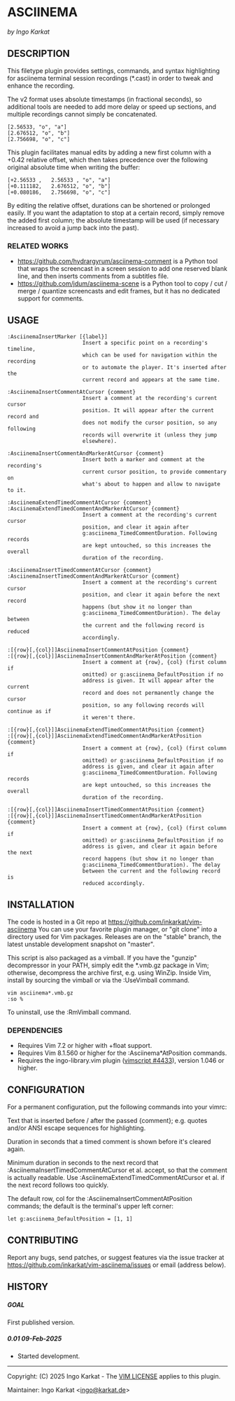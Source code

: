 ASCIINEMA
===============================================================================
_by Ingo Karkat_

DESCRIPTION
------------------------------------------------------------------------------

This filetype plugin provides settings, commands, and syntax highlighting for
asciinema terminal session recordings (\*.cast) in order to tweak and enhance
the recording.

The v2 format uses absolute timestamps (in fractional seconds), so additional
tools are needed to add more delay or speed up sections, and multiple
recordings cannot simply be concatenated.
```
[2.56533, "o", "a"]
[2.676512, "o", "b"]
[2.756698, "o", "c"]
```
This plugin facilitates manual edits by adding a new first column with a +0.42
relative offset, which then takes precedence over the following original
absolute time when writing the buffer:
```
[+2.56533 ,   2.56533 , "o", "a"]
[+0.111182,   2.676512, "o", "b"]
[+0.080186,   2.756698, "o", "c"]
```
By editing the relative offset, durations can be shortened or prolonged
easily. If you want the adaptation to stop at a certain record, simply remove
the added first column; the absolute timestamp will be used (if necessary
increased to avoid a jump back into the past).

### RELATED WORKS

- https://github.com/hydrargyrum/asciinema-comment is a Python tool that wraps
  the screencast in a screen session to add one reserved blank line, and then
  inserts comments from a subtitles file.
- https://github.com/jdum/asciinema-scene is a Python tool to copy / cut /
  merge / quantize screencasts and edit frames, but it has no dedicated support
  for comments.

USAGE
------------------------------------------------------------------------------

    :AsciinemaInsertMarker [{label}]
                            Insert a specific point on a recording's timeline,
                            which can be used for navigation within the recording
                            or to automate the player. It's inserted after the
                            current record and appears at the same time.

    :AsciinemaInsertCommentAtCursor {comment}
                            Insert a comment at the recording's current cursor
                            position. It will appear after the current record and
                            does not modify the cursor position, so any following
                            records will overwrite it (unless they jump
                            elsewhere).

    :AsciinemaInsertCommentAndMarkerAtCursor {comment}
                            Insert both a marker and comment at the recording's
                            current cursor position, to provide commentary on
                            what's about to happen and allow to navigate to it.

    :AsciinemaExtendTimedCommentAtCursor {comment}
    :AsciinemaExtendTimedCommentAndMarkerAtCursor {comment}
                            Insert a comment at the recording's current cursor
                            position, and clear it again after
                            g:asciinema_TimedCommentDuration. Following records
                            are kept untouched, so this increases the overall
                            duration of the recording.

    :AsciinemaInsertTimedCommentAtCursor {comment}
    :AsciinemaInsertTimedCommentAndMarkerAtCursor {comment}
                            Insert a comment at the recording's current cursor
                            position, and clear it again before the next record
                            happens (but show it no longer than
                            g:asciinema_TimedCommentDuration). The delay between
                            the current and the following record is reduced
                            accordingly.

    :[{row}[,{col}]]AsciinemaInsertCommentAtPosition {comment}
    :[{row}[,{col}]]AsciinemaInsertCommentAndMarkerAtPosition {comment}
                            Insert a comment at {row}, {col} (first column if
                            omitted) or g:asciinema_DefaultPosition if no
                            address is given. It will appear after the current
                            record and does not permanently change the cursor
                            position, so any following records will continue as if
                            it weren't there.

    :[{row}[,{col}]]AsciinemaExtendTimedCommentAtPosition {comment}
    :[{row}[,{col}]]AsciinemaExtendTimedCommentAndMarkerAtPosition {comment}
                            Insert a comment at {row}, {col} (first column if
                            omitted) or g:asciinema_DefaultPosition if no
                            address is given, and clear it again after
                            g:asciinema_TimedCommentDuration. Following records
                            are kept untouched, so this increases the overall
                            duration of the recording.

    :[{row}[,{col}]]AsciinemaInsertTimedCommentAtPosition {comment}
    :[{row}[,{col}]]AsciinemaInsertTimedCommentAndMarkerAtPosition {comment}
                            Insert a comment at {row}, {col} (first column if
                            omitted) or g:asciinema_DefaultPosition if no
                            address is given, and clear it again before the next
                            record happens (but show it no longer than
                            g:asciinema_TimedCommentDuration). The delay
                            between the current and the following record is
                            reduced accordingly.

INSTALLATION
------------------------------------------------------------------------------

The code is hosted in a Git repo at
    https://github.com/inkarkat/vim-asciinema
You can use your favorite plugin manager, or "git clone" into a directory used
for Vim packages. Releases are on the "stable" branch, the latest unstable
development snapshot on "master".

This script is also packaged as a vimball. If you have the "gunzip"
decompressor in your PATH, simply edit the \*.vmb.gz package in Vim; otherwise,
decompress the archive first, e.g. using WinZip. Inside Vim, install by
sourcing the vimball or via the :UseVimball command.

    vim asciinema*.vmb.gz
    :so %

To uninstall, use the :RmVimball command.

### DEPENDENCIES

- Requires Vim 7.2 or higher with +float support.
- Requires Vim 8.1.560 or higher for the :Asciinema\*AtPosition commands.
- Requires the ingo-library.vim plugin ([vimscript #4433](http://www.vim.org/scripts/script.php?script_id=4433)), version 1.046 or
  higher.

CONFIGURATION
------------------------------------------------------------------------------

For a permanent configuration, put the following commands into your vimrc:

Text that is inserted before / after the passed {comment}; e.g. quotes and/or
ANSI escape sequences for highlighting.

Duration in seconds that a timed comment is shown before it's cleared again.

Minimum duration in seconds to the next record that
:AsciinemaInsertTimedCommentAtCursor et al. accept, so that the comment is
actually readable. Use :AsciinemaExtendTimedCommentAtCursor et al. if the
next record follows too quickly.

The default row, col for the :AsciinemaInsertCommentAtPosition commands; the
default is the terminal's upper left corner:

    let g:asciinema_DefaultPosition = [1, 1]

CONTRIBUTING
------------------------------------------------------------------------------

Report any bugs, send patches, or suggest features via the issue tracker at
https://github.com/inkarkat/vim-asciinema/issues or email (address below).

HISTORY
------------------------------------------------------------------------------

##### GOAL
First published version.

##### 0.01    09-Feb-2025
- Started development.

------------------------------------------------------------------------------
Copyright: (C) 2025 Ingo Karkat -
The [VIM LICENSE](http://vimdoc.sourceforge.net/htmldoc/uganda.html#license) applies to this plugin.

Maintainer:     Ingo Karkat &lt;ingo@karkat.de&gt;
